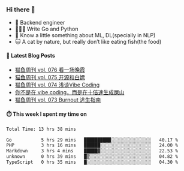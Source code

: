 ### Hi there 👋

- 🔧 Backend engineer
- 👨🏻‍💻 Write Go and Python
- 🔭 Know a little something about ML, DL(specially in NLP)
- 🐱 A cat by nature, but really don’t like eating fish(the food)

#### 📖 Latest Blog Posts
<!-- BLOG-POST-LIST:START -->
- [猫鱼周刊 vol. 076 看一场晚霞](https://ameow.xyz/archives/weekly-076)
- [猫鱼周刊 vol. 075 开源和白嫖](https://ameow.xyz/archives/weekly-075)
- [猫鱼周刊 vol. 074 浅谈Vibe Coding](https://ameow.xyz/archives/weekly-074)
- [你不是在 vibe coding，而是在十倍速生成屎山](https://ameow.xyz/archives/vibe-coding-or-shit-generating)
- [猫鱼周刊 vol. 073 Burnout 逃生指南](https://ameow.xyz/archives/weekly-073)
<!-- BLOG-POST-LIST:END -->

#### ⏱️ This week I spent my time on
<!--START_SECTION:waka-->

```txt
Total Time: 13 hrs 38 mins

Go           5 hrs 29 mins   ██████████░░░░░░░░░░░░░░░   40.17 %
PHP          3 hrs 16 mins   ██████░░░░░░░░░░░░░░░░░░░   24.00 %
Markdown     3 hrs 4 mins    █████▓░░░░░░░░░░░░░░░░░░░   22.53 %
unknown      0 hrs 39 mins   █▒░░░░░░░░░░░░░░░░░░░░░░░   04.82 %
TypeScript   0 hrs 35 mins   █░░░░░░░░░░░░░░░░░░░░░░░░   04.30 %
```

<!--END_SECTION:waka-->

<!--
**LeslieLeung/LeslieLeung** is a ✨ _special_ ✨ repository because its `README.md` (this file) appears on your GitHub profile.

Here are some ideas to get you started:

- 🔭 I’m currently working on ...
- 🌱 I’m currently learning ...
- 👯 I’m looking to collaborate on ...
- 🤔 I’m looking for help with ...
- 💬 Ask me about ...
- 📫 How to reach me: ...
- 😄 Pronouns: ...
- ⚡ Fun fact: ...
-->
